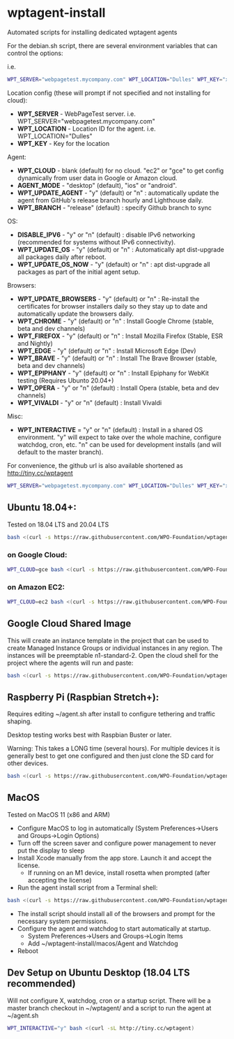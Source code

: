 # wptagent-install
Automated scripts for installing dedicated wptagent agents

For the debian.sh script, there are several environment variables that can control the options:

i.e.
```bash
WPT_SERVER="webpagetest.mycompany.com" WPT_LOCATION="Dulles" WPT_KEY="xxxSomeSecretKeyxxx" DISABLE_IPV6=y WPT_OPERA=y WPT_VIVALDI=y bash <(curl -s https://raw.githubusercontent.com/WPO-Foundation/wptagent-install/master/debian.sh)
```

Location config (these will prompt if not specified and not installing for cloud):
* **WPT_SERVER** - WebPageTest server. i.e. WPT_SERVER="webpagetest.mycompany.com"
* **WPT_LOCATION** - Location ID for the agent. i.e. WPT_LOCATION="Dulles"
* **WPT_KEY** - Key for the location

Agent:
* **WPT_CLOUD** - blank (default) for no cloud. "ec2" or "gce" to get config dynamically from user data in Google or Amazon cloud.
* **AGENT_MODE** - "desktop" (default), "ios" or "android".
* **WPT_UPDATE_AGENT** - "y" (default) or "n" : automatically update the agent from GitHub's release branch hourly and Lighthouse daily.
* **WPT_BRANCH** - "release" (default) : specify Github branch to sync

OS:
* **DISABLE_IPV6** - "y" or "n" (default) : disable IPv6 networking (recommended for systems without IPv6 connectivity).
* **WPT_UPDATE_OS** - "y" (default) or "n" : Automatically apt dist-upgrade all packages daily after reboot.
* **WPT_UPDATE_OS_NOW** - "y" (default) or "n" : apt dist-upgrade all packages as part of the initial agent setup.

Browsers:
* **WPT_UPDATE_BROWSERS** - "y" (default) or "n" : Re-install the certificates for browser installers daily so they stay up to date and automatically update the browsers daily.
* **WPT_CHROME** - "y" (default) or "n" : Install Google Chrome (stable, beta and dev channels)
* **WPT_FIREFOX** - "y" (default) or "n" : Install Mozilla Firefox (Stable, ESR and Nightly)
* **WPT_EDGE** - "y" (default) or "n" : Install Microsoft Edge (Dev)
* **WPT_BRAVE** - "y" (default) or "n" : Install The Brave Browser (stable, beta and dev channels)
* **WPT_EPIPHANY** - "y" (default) or "n" : Install Epiphany for WebKit testing (Requires Ubunto 20.04+)
* **WPT_OPERA** - "y" or "n" (default) : Install Opera (stable, beta and dev channels)
* **WPT_VIVALDI** - "y" or "n" (default) : Install Vivaldi

Misc:
* **WPT_INTERACTIVE** = "y" or "n" (default) : Install in a shared OS environment. "y" will expect to take over the whole machine, configure watchdog, cron, etc. "n" can be used for development installs (and will default to the master branch).

For convenience, the github url is also available shortened as http://tiny.cc/wptagent
```bash
WPT_SERVER="webpagetest.mycompany.com" WPT_LOCATION="Dulles" WPT_KEY="xxxSomeSecretKeyxxx" DISABLE_IPV6=y WPT_OPERA=y WPT_VIVALDI=y bash <(curl -sL http://tiny.cc/wptagent)
```

## Ubuntu 18.04+:
Tested on 18.04 LTS and 20.04 LTS

```bash
bash <(curl -s https://raw.githubusercontent.com/WPO-Foundation/wptagent-install/master/debian.sh)
```

### on Google Cloud:

```bash
WPT_CLOUD=gce bash <(curl -s https://raw.githubusercontent.com/WPO-Foundation/wptagent-install/master/debian.sh)
```

### on Amazon EC2:

```bash
WPT_CLOUD=ec2 bash <(curl -s https://raw.githubusercontent.com/WPO-Foundation/wptagent-install/master/debian.sh)
```

## Google Cloud Shared Image
This will create an instance template in the project that can be used to create Managed Instance Groups or individual instances in any region. The instances will be preemptable n1-standard-2.
Open the cloud shell for the project where the agents will run and paste:

```bash
bash <(curl -s https://raw.githubusercontent.com/WPO-Foundation/wptagent-install/master/gce_image.sh)
```

## Raspberry Pi (Raspbian Stretch+):
Requires editing ~/agent.sh after install to configure tethering and traffic shaping.

Desktop testing works best with Raspbian Buster or later.

Warning: This takes a LONG time (several hours).  For multiple devices it is generally best to get one configured and then just clone the SD card for other devices.

```bash
bash <(curl -s https://raw.githubusercontent.com/WPO-Foundation/wptagent-install/master/debian.sh)
```

## MacOS
Tested on MacOS 11 (x86 and ARM)

* Configure MacOS to log in automatically (System Preferences->Users and Groups->Login Options)
* Turn off the screen saver and configure power management to never put the display to sleep
* Install Xcode manually from the app store. Launch it and accept the license.
  * If running on an M1 device, install rosetta when prompted (after accepting the license)
* Run the agent install script from a Terminal shell:
```bash
bash <(curl -s https://raw.githubusercontent.com/WPO-Foundation/wptagent-install/master/macos.sh)
```
* The install script should install all of the browsers and prompt for the necessary system permissions.
* Configure the agent and watchdog to start automatically at startup.
  * System Preferences->Users and Groups->Login Items
  * Add ~/wptagent-install/macos/Agent and Watchdog
* Reboot

## Dev Setup on Ubuntu Desktop (18.04 LTS recommended)
Will not configure X, watchdog, cron or a startup script.  There will be a master branch checkout in ~/wptagent/ and a script to run the agent at ~/agent.sh

```bash
WPT_INTERACTIVE="y" bash <(curl -sL http://tiny.cc/wptagent)
```
